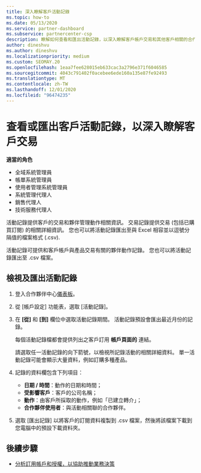 ```yaml
---
title: 深入瞭解客戶活動記錄
ms.topic: how-to
ms.date: 05/13/2020
ms.service: partner-dashboard
ms.subservice: partnercenter-csp
description: 瞭解如何查看和匯出活動記錄，以深入瞭解客戶帳戶交易和其他客戶相關的合作夥伴管理活動。
author: dineshvu
ms.author: dineshvu
ms.localizationpriority: medium
ms.custom: SEOMAY.20
ms.openlocfilehash: 1eaa7fee628015eb633cac3a2796e371f6046585
ms.sourcegitcommit: 4043c791402f0acebee6ede160a135e87fe92493
ms.translationtype: MT
ms.contentlocale: zh-TW
ms.lasthandoff: 12/01/2020
ms.locfileid: "96474235"
---
```

# <a name="view-or-export-customer-activity-logs-for-more-insight-into-customer-transactions"></a>查看或匯出客戶活動記錄，以深入瞭解客戶交易

**適當的角色**

- 全域系統管理員
- 帳單系統管理員
- 使用者管理系統管理員
- 系統管理代理人
- 銷售代理人
- 技術服務代理人

活動記錄提供客戶的交易和夥伴管理動作相關資訊。 交易記錄提供交易 (包括已購買訂閱) 的相關詳細資訊。 您也可以將活動記錄匯出至與 Excel 相容並以逗號分隔值的檔案格式 (.csv).

活動記錄可提供和客戶帳戶與產品交易有關的夥伴動作記錄。 您也可以將活動記錄匯出至 .csv 檔案。

## <a name="view-and-export-activity-logs"></a>檢視及匯出活動記錄

1. 登入合作夥伴中心[儀表板](https://partner.microsoft.com/dashboard)。

2. 從 [帳戶設定] 功能表，選取 [活動記錄]。

3. 在 **\[從\]** 和 **\[到\]** 欄位中選取活動記錄期間。 活動記錄預設會匯出最近月份的記錄。

   每個活動記錄檔都會提供列出之客戶訂用 **帳戶頁面的** 連結。

   請選取任一活動記錄的向下箭號，以檢視所記錄活動的相關詳細資料。 單一活動記錄可能會顯示大量資料，例如訂購多種產品。

4. 記錄的資料欄包含下列項目：
   - **日期 / 時間**：動作的日期和時間；
   - **受影響客戶**：客戶的公司名稱；
   - **動作**：由客戶所採取的動作，例如「已建立轉介」；
   - **合作夥伴使用者**：與活動相關聯的合作夥伴。

5. 選取 [匯出記錄] 以將客戶的訂閱資料複製到 .csv 檔案，然後將該檔案下載到您電腦中的預設下載資料夾。

## <a name="next-steps"></a>後續步驟

- [分析訂用帳戶和授權，以協助推動業務決策](analyze-subscriptions-licenses.md)
